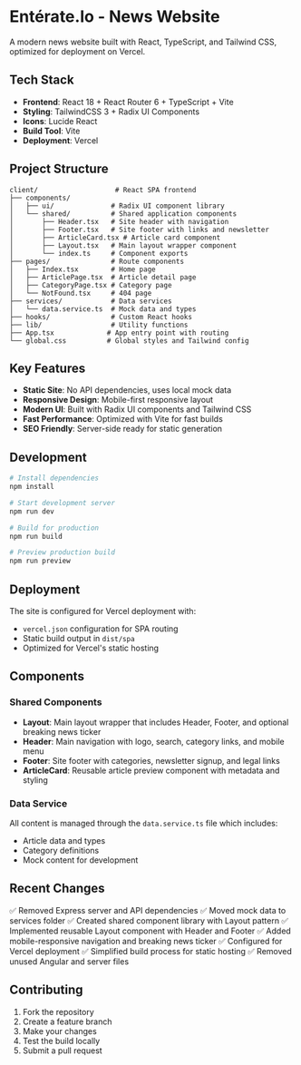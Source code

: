 # Entérate.lo - News Website

A modern news website built with React, TypeScript, and Tailwind CSS, optimized for deployment on Vercel.

## Tech Stack

- **Frontend**: React 18 + React Router 6 + TypeScript + Vite
- **Styling**: TailwindCSS 3 + Radix UI Components
- **Icons**: Lucide React
- **Build Tool**: Vite
- **Deployment**: Vercel

## Project Structure

```
client/                   # React SPA frontend
├── components/
│   ├── ui/              # Radix UI component library
│   └── shared/          # Shared application components
│       ├── Header.tsx   # Site header with navigation
│       ├── Footer.tsx   # Site footer with links and newsletter
│       ├── ArticleCard.tsx # Article card component
│       ├── Layout.tsx   # Main layout wrapper component
│       └── index.ts     # Component exports
├── pages/               # Route components
│   ├── Index.tsx        # Home page
│   ├── ArticlePage.tsx  # Article detail page
│   ├── CategoryPage.tsx # Category page
│   └── NotFound.tsx     # 404 page
├── services/            # Data services
│   └── data.service.ts  # Mock data and types
├── hooks/               # Custom React hooks
├── lib/                 # Utility functions
├── App.tsx             # App entry point with routing
└── global.css          # Global styles and Tailwind config
```

## Key Features

- **Static Site**: No API dependencies, uses local mock data
- **Responsive Design**: Mobile-first responsive layout
- **Modern UI**: Built with Radix UI components and Tailwind CSS
- **Fast Performance**: Optimized with Vite for fast builds
- **SEO Friendly**: Server-side ready for static generation

## Development

```bash
# Install dependencies
npm install

# Start development server
npm run dev

# Build for production
npm run build

# Preview production build
npm run preview
```

## Deployment

The site is configured for Vercel deployment with:

- `vercel.json` configuration for SPA routing
- Static build output in `dist/spa`
- Optimized for Vercel's static hosting

## Components

### Shared Components

- **Layout**: Main layout wrapper that includes Header, Footer, and optional breaking news ticker
- **Header**: Main navigation with logo, search, category links, and mobile menu
- **Footer**: Site footer with categories, newsletter signup, and legal links
- **ArticleCard**: Reusable article preview component with metadata and styling

### Data Service

All content is managed through the `data.service.ts` file which includes:

- Article data and types
- Category definitions
- Mock content for development

## Recent Changes

✅ Removed Express server and API dependencies
✅ Moved mock data to services folder
✅ Created shared component library with Layout pattern
✅ Implemented reusable Layout component with Header and Footer
✅ Added mobile-responsive navigation and breaking news ticker
✅ Configured for Vercel deployment
✅ Simplified build process for static hosting
✅ Removed unused Angular and server files

## Contributing

1. Fork the repository
2. Create a feature branch
3. Make your changes
4. Test the build locally
5. Submit a pull request
